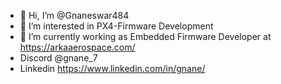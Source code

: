 - 👋 Hi, I’m @Gnaneswar484
- 👀 I’m interested in PX4-Firmware Development
- 🌱 I’m currently working as Embedded Firmware Developer at https://arkaaerospace.com/
-  Discord  @gnane_7
-  Linkedin https://www.linkedin.com/in/gnane/
<!---
Gnaneswar484/Gnaneswar484 is a ✨ special ✨ repository because its `README.md` (this file) appears on your GitHub profile.
You can click the Preview link to take a look at your changes.
--->
